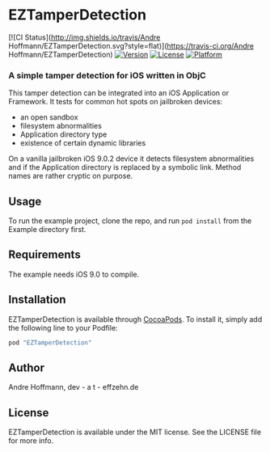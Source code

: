 # EZTamperDetection

[![CI Status](http://img.shields.io/travis/Andre Hoffmann/EZTamperDetection.svg?style=flat)](https://travis-ci.org/Andre Hoffmann/EZTamperDetection)
[![Version](https://img.shields.io/cocoapods/v/EZTamperDetection.svg?style=flat)](http://cocoapods.org/pods/EZTamperDetection)
[![License](https://img.shields.io/cocoapods/l/EZTamperDetection.svg?style=flat)](http://cocoapods.org/pods/EZTamperDetection)
[![Platform](https://img.shields.io/cocoapods/p/EZTamperDetection.svg?style=flat)](http://cocoapods.org/pods/EZTamperDetection)

### A simple tamper detection for iOS written in ObjC ###

This tamper detection can be integrated into an iOS Application or Framework. It tests for common hot spots on jailbroken devices:

* an open sandbox
* filesystem abnormalities
* Application directory type
* existence of certain dynamic libraries

On a vanilla jailbroken iOS 9.0.2 device it detects filesystem abnormalities and if the Application directory is replaced by a symbolic link. Method names are rather cryptic on purpose.

## Usage

To run the example project, clone the repo, and run `pod install` from the Example directory first.

## Requirements

The example needs iOS 9.0 to compile.

## Installation

EZTamperDetection is available through [CocoaPods](http://cocoapods.org). To install
it, simply add the following line to your Podfile:

```ruby
pod "EZTamperDetection"
```

## Author

Andre Hoffmann, dev - a t - effzehn.de

## License

EZTamperDetection is available under the MIT license. See the LICENSE file for more info.
